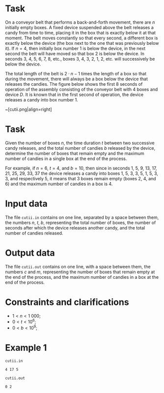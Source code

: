 # Task

On a conveyor belt that performs a back-and-forth movement, there are $n$ initially empty boxes. A fixed device suspended above the belt releases a candy from time to time, placing it in the box that is exactly below it at that moment. The belt moves constantly so that every second, a different box is exactly below the device (the box next to the one that was previously below it). If $n=4$, then initially box number $1$ is below the device, in the next second the belt will have moved so that box $2$ is below the device. In seconds $3$, $4$, $5$, $6$, $7$, $8$, etc., boxes $3$, $4$, $3$, $2$, $1$, $2$, etc. will successively be below the device.

The total length of the belt is $2 \cdot n-1$ times the length of a box so that during the movement, there will always be a box below the device that releases the candies. The figure below shows the first $8$ seconds of operation of the assembly consisting of the conveyor belt with $4$ boxes and device $D$. It is known that in the first second of operation, the device releases a candy into box number $1$.

~[cutii.png|align=right]

# Task

Given the number of boxes $n$, the time duration $t$ between two successive candy releases, and the total number of candies $b$ released by the device, determine the number of boxes that remain empty and the maximum number of candies in a single box at the end of the process.

For example, if $n=6$, $t=4$, and $b=10$, then since in seconds $1$, $5$, $9$, $13$, $17$, $21$, $25$, $29$, $33$, $37$ the device releases a candy into boxes $1$, $5$, $3$, $3$, $5$, $1$, $5$, $3$, $3$, and respectively $5$, it means that $3$ boxes remain empty (boxes $2$, $4$, and $6$) and the maximum number of candies in a box is $4$.

# Input data

The file `cutii.in` contains on one line, separated by a space between them, the numbers $n$, $t$, $b$, representing the total number of boxes, the number of seconds after which the device releases another candy, and the total number of candies released.

# Output data

The file `cutii.out` contains on one line, with a space between them, the numbers $c$ and $m$, representing the number of boxes that remain empty at the end of the process, and the maximum number of candies in a box at the end of the process.

# Constraints and clarifications

* $1 < n < 1\ 000$;
* $0 < t < 10^6$;
* $0 < b < 10^9$;

# Example 1

`cutii.in`
```
4 17 5
```

`cutii.out`
```
0 2
```

